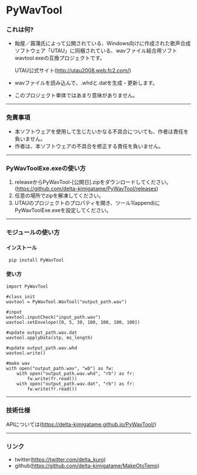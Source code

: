 # PyWavTool

### これは何?
* 飴屋／菖蒲氏によって公開されている、Windows向けに作成された歌声合成ソフトウェア「UTAU」に同梱されている、wavファイル結合用ソフトwavtool.exeの互換プロジェクトです。

    UTAU公式サイト(http://utau2008.web.fc2.com/)

* wavファイルを読み込んで、.whdと.datを生成・更新します。
* このプロジェクト単体ではあまり意味がありません。

***

### 免責事項
* 本ソフトウェアを使用して生じたいかなる不具合についても、作者は責任を負いません。
* 作者は、本ソフトウェアの不具合を修正する責任を負いません。


***

### PyWavToolExe.exeの使い方
1. releaseからPyWavTool-[公開日].zipをダウンロードしてください。(https://github.com/delta-kimigatame/PyWavTool/releases)
2. 任意の場所でzipを解凍してください。
3. UTAUのプロジェクトのプロパティを開き、ツール1(append)にPyWavToolExe.exeを設定してください。

***

### モジュールの使い方

#### インストール
``` pip install PyWavTool```

#### 使い方
```#python
import PyWavTool

#class init
wavtool = PyWavTool.WavTool("output_path.wav")

#input
wavtool.inputCheck("input_path.wav")
wavtool.setEnvelope([0, 5, 30, 100, 100, 100, 100])

#update output_path.wav.dat
wavtool.applyData(stp, ms_length)

#update output_path.wav.whd
wavtool.write()

#make wav
with open("output_path.wav", "wb") as fw:
    with open("output_path.wav.whd", "rb") as fr:
        fw.write(fr.read())
    with open("output_path.wav.dat", "rb") as fr:
        fw.write(fr.read())
```

***

### 技術仕様
APIについては(https://delta-kimigatame.github.io/PyWavTool/)

***

### リンク
* twitter(https://twitter.com/delta_kuro)
* github(https://github.com/delta-kimigatame/MakeOtoTemp)